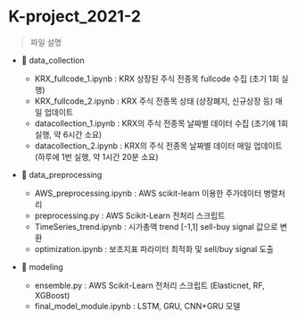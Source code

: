 # K-project_2021-2

> 파일 설명

+ 📁 data_collection
  + KRX_fullcode_1.ipynb : KRX 상장된 주식 전종목 fullcode 수집 (초기 1회 실행)
  + KRX_fullcode_2.ipynb : KRX 주식 전종목 상태 (상장폐지, 신규상장 등) 매일 업데이트
  + datacollection_1.ipynb : KRX의 주식 전종목 날짜별 데이터 수집 (초기에 1회 실행, 약 6시간 소요)
  + datacollection_2.ipynb : KRX의 주식 전종목 날짜별 데이터 매일 업데이트 (하루에 1번 실행, 약 1시간 20분 소요)
 
+ 📁 data_preprocessing
  + AWS_preprocessing.ipynb : AWS scikit-learn 이용한 주가데이터 병렬처리
  + preprocessing.py : AWS Scikit-Learn 전처리 스크립트
  + TimeSeries_trend.ipynb : 시가총액 trend [-1,1] sell-buy signal 값으로 변환
  + optimization.ipynb : 보조지표 파라미터 최적화 및 sell/buy signal 도출

+ 📁 modeling
  + ensemble.py : AWS Scikit-Learn 전처리 스크립트 (Elasticnet, RF, XGBoost)
  + final_model_module.ipynb : LSTM, GRU, CNN+GRU 모델
